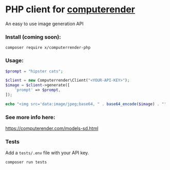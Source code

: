 # PHP client for [computerender](https://computerender.com)

An easy to use image generation API

### Install (coming soon):
```composer require x/computerrender-php```

### Usage:
```php
$prompt = "hipster cats";

$client = new Computerrender\Client("<YOUR-API-KEY>");
$image = $client->generate([
    'prompt' => $prompt,
]);

echo "<img src='data:image/jpeg;base64, " . base64_encode($image) . "' />";
```

### See more info here:
https://computerender.com/models-sd.html


### Tests

Add a `tests/.env` file with your API key.

```bash
composer run tests
```
